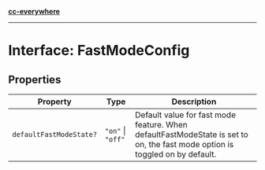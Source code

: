 [**cc-everywhere**](../../../../../../index.md)

***

# Interface: FastModeConfig

## Properties

| Property | Type | Description |
| ------ | ------ | ------ |
| <a id="defaultfastmodestate"></a> `defaultFastModeState?` | `"on"` \| `"off"` | Default value for fast mode feature. When defaultFastModeState is set to on, the fast mode option is toggled on by default. |
